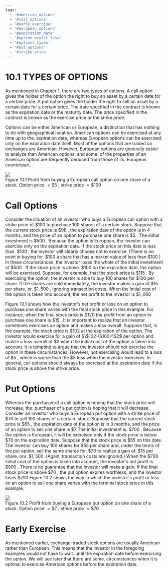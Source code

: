 ```yaml
---
tags:
  - '#american_options'
  - '#call_options'
  - '#early_exercise'
  - '#european_options'
  - '#expiration_date'
  - '#option_profit_loss'
  - '#options_types'
  - '#put_options'
  - '#strike_price'
---
```

# 10.1 TYPES OF OPTIONS  

As mentioned in Chapter 1, there are two types of options. A call option gives the holder of the option the right to buy an asset by a certain date for a certain price. A put option gives the holder the right to sell an asset by a certain date for a certain price. The date specified in the contract is known as the expiration date or the maturity date. The price specified in the contract is known as the exercise price or the strike price.  

Options can be either American or European, a distinction that has nothing to do with geographical location. American options can be exercised at any time up to the. expiration date, whereas European options can be exercised only on the expiration date itself. Most of the options that are traded on exchanges are American. However, European options are generally easier to analyze than American options, and some. of the properties of an American option are frequently deduced from those of its. European counterpart.  

![](edade3a3d2f28871a3829ab20179f8ac20e692b950aca132cc6eb5b3b33a661f.jpg)  
Figure 10.1 Profit from buying a European call option on one share of a stock. Option price $=\$5$ ; strike price $=\$100$  

# Call Options  

Consider the situation of an investor who buys a European call option with a strike price of $\$100$ to purchase 100 shares of a certain stock. Suppose that the current stock price is $\$98$ , the expiration date of the option is in 4 months, and the price of an option to purchase one share is $\$5$ . The initial investment is $\$500$ . Because the option is European, the investor can exercise only on the expiration date. If the stock price on this date is less than. $\$100$ , the investor will clearly choose not to exercise. (There is no point in buying for. $\$100$ a share that has a market value of less than $\$100$ ) In these circumstances, the investor loses the whole of the initial investment of $\$500$ . If the stock price is above. $\$100$ on the expiration date, the option will be exercised. Suppose, for example, that the stock price is $\$115$ . By exercising the option, the investor is able to buy 100 shares for $\$100$ per share. If the shares are sold immediately, the investor makes a gain of $\$15$ per share, or. $\$1,500$ , ignoring transaction costs. When the initial cost of the option is taken into account, the net profit to the investor is $\$1,000$  

Figure 10.1 shows how the investor's net profit or loss on an option to purchase one share varies with the final stock price in this example. For instance, when the final stock price is $\$120$ the profit from an option to purchase one share is $\$15$ . It is important to realize that an investor sometimes exercises an option and makes a loss overall. Suppose that, in the example, the stock price is $\$102$ at the expiration of the option. The investor would exercise for a gain of $\$102-\S100=\S2$ per option and realize a loss overall of $\$3$ when the initial cost of the option is taken into account. It is tempting to argue that the investor should not exercise the option in these circumstances. However, not exercising would lead to a loss of $\$5$ , which is worse than the $\$3$ loss when the investor exercises. In general, call options should always be exercised at the expiration date if the stock price is above the strike price.  

# Put Options  

Whereas the purchaser of a call option is hoping that the stock price will increase, the. purchaser of a put option is hoping that it will decrease. Consider an investor who buys a European put option with a strike price of $\$70$ to sell 100 shares of a certain. stock. Suppose that the current stock price is $\$65$ , the expiration date of the option is in 3 months, and the price of an option to sell one share is $\$7$ The initial investment is. $\$700$ . Because the option is European, it will be exercised only if the stock price is below $\$70$ on the expiration date. Suppose that the stock price is $\$55$ on this date. The investor can buy 100 shares for $\$55$ per share and, under the terms of the put option, sell the same shares for. $\$70$ to realize a gain of. $\$15$ per share, oru. $\$1,500$ .(Again, transaction costs are ignored.) When the $\$700$ initial cost of the option is taken into account, the investor's net profit is $\$800$ . There is no guarantee that the investor will make a gain. If the final stock price is above $\$70$ , the put option expires worthless, and the investor loses $\$700$ Figure 10.2 shows the way in which the investor's profit or loss on an option to sell one share varies with the terminal stock price in this example.  

![](e0935ecfc9262860c7ff5e311a73cbfb4f4164f7b74a4ac17e3e2ee6bb09b725.jpg)  
Figure 10.2 Profit from buying a European put option on one share of a stock. Option price $=\$7$ ; strike price $=\$70$  

# Early Exercise  

As mentioned earlier, exchange-traded stock options are usually American rather than European. This means that the investor in the foregoing examples would not have to wait. until the expiration date before exercising the option. We will see later that there are some. circumstances when it is optimal to exercise American options before the expiration date.  
